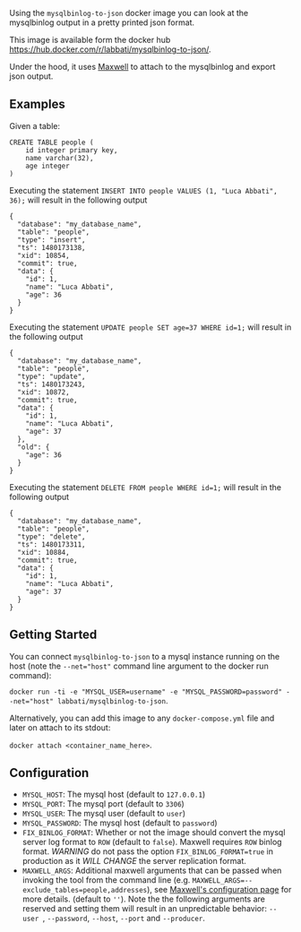 Using the `mysqlbinlog-to-json` docker image you can look at the mysqlbinlog output in a pretty printed json format.

This image is available form the docker hub https://hub.docker.com/r/labbati/mysqlbinlog-to-json/.

Under the hood, it uses [Maxwell](http://maxwells-daemon.io) to attach to the mysqlbinlog and export json output.

## Examples

Given a table:

```
CREATE TABLE people (
	id integer primary key,
	name varchar(32),
	age integer
)
```

Executing the statement `INSERT INTO people VALUES (1, "Luca Abbati", 36);` will result in the following output
```
{
  "database": "my_database_name",
  "table": "people",
  "type": "insert",
  "ts": 1480173138,
  "xid": 10854,
  "commit": true,
  "data": {
    "id": 1,
    "name": "Luca Abbati",
    "age": 36
  }
}
```

Executing the statement `UPDATE people SET age=37 WHERE id=1;` will result in the following output
```
{
  "database": "my_database_name",
  "table": "people",
  "type": "update",
  "ts": 1480173243,
  "xid": 10872,
  "commit": true,
  "data": {
    "id": 1,
    "name": "Luca Abbati",
    "age": 37
  },
  "old": {
    "age": 36
  }
}
```

Executing the statement `DELETE FROM people WHERE id=1;` will result in the following output
```
{
  "database": "my_database_name",
  "table": "people",
  "type": "delete",
  "ts": 1480173311,
  "xid": 10884,
  "commit": true,
  "data": {
    "id": 1,
    "name": "Luca Abbati",
    "age": 37
  }
}
```

## Getting Started

You can connect `mysqlbinlog-to-json` to a mysql instance running on the host (note the `--net="host"` command line argument to the docker run command):

`docker run -ti -e "MYSQL_USER=username" -e "MYSQL_PASSWORD=password" --net="host" labbati/mysqlbinlog-to-json`.

Alternatively, you can add this image to any `docker-compose.yml` file and later on attach to its stdout:

`docker attach <container_name_here>`.

## Configuration

* `MYSQL_HOST`: The mysql host (default to `127.0.0.1`)
* `MYSQL_PORT`: The mysql port (default to `3306`)
* `MYSQL_USER`: The mysql user (default to `user`)
* `MYSQL_PASSWORD`: The mysql host (default to `password`)
* `FIX_BINLOG_FORMAT`: Whether or not the image should convert the mysql server log format to `ROW` (default to `false`). Maxwell requires `ROW` binlog format. *WARNING* do not pass the option `FIX_BINLOG_FORMAT=true` in production as it *WILL CHANGE* the server replication format.
* `MAXWELL_ARGS`: Additional maxwell arguments that can be passed when invoking the tool from the command line (e.g. `MAXWELL_ARGS=--exclude_tables=people,addresses`), see [Maxwell's configuration page](http://maxwells-daemon.io/config/) for more details. (default to `''`). Note the the following arguments are reserved and setting them will result in an unpredictable behavior: `--user `, `--password`, `--host`, `--port` and `--producer`.
